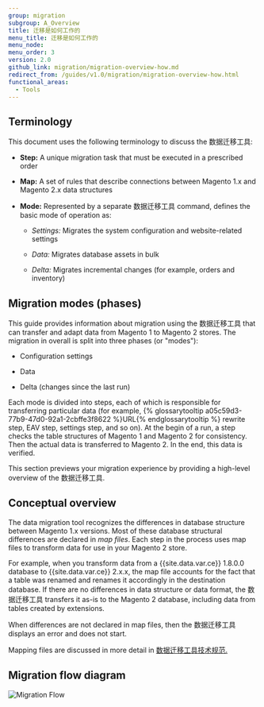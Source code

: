 ```yaml
---
group: migration
subgroup: A_Overview
title: 迁移是如何工作的
menu_title: 迁移是如何工作的
menu_node:
menu_order: 3
version: 2.0
github_link: migration/migration-overview-how.md
redirect_from: /guides/v1.0/migration/migration-overview-how.html
functional_areas:
  - Tools
---
```


## Terminology

This document uses the following terminology to discuss the 数据迁移工具:

* **Step:** A unique migration task that must be executed in a prescribed order

* **Map:** A set of rules that describe connections between Magento 1.x and Magento 2.x data structures

* **Mode:** Represented by a separate 数据迁移工具 command, defines the basic mode of operation as:

  * *Settings:* Migrates the system configuration and website-related settings

  * *Data:* Migrates database assets in bulk

  * *Delta:* Migrates incremental changes (for example, orders and inventory)

## Migration modes (phases)

This guide provides information about migration using the 数据迁移工具 that can transfer and adapt data from Magento 1 to Magento 2 stores. The migration in overall is split into three phases (or "modes"):

*	Configuration settings

*	Data

*	Delta (changes since the last run)

Each mode is divided into steps, each of which is responsible for transferring particular data (for example, {% glossarytooltip a05c59d3-77b9-47d0-92a1-2cbffe3f8622 %}URL{% endglossarytooltip %} rewrite step, EAV step, settings step, and so on). At the begin of a run, a step checks the table structures of Magento 1 and Magento 2 for consistency. Then the actual data is transferred to Magento 2. In the end, this data is verified.

This section previews your migration experience by providing a high-level overview of the 数据迁移工具.

## Conceptual overview

The data migration tool recognizes the differences in database structure between Magento 1.x versions. Most of these database structural differences are declared in *map files*. Each step in the process uses map files to transform data for use in your Magento 2 store.

For example, when you transform data from a {{site.data.var.ce}} 1.8.0.0 database to {{site.data.var.ce}} 2.x.x, the map file accounts for the fact that a table was renamed and renames it accordingly in the destination database. If there are no differences in data structure or data format, the 数据迁移工具 transfers it as-is to the Magento 2 database, including data from tables created by extensions.

When differences are not declared in map files, then the 数据迁移工具 displays an error and does not start.

Mapping files are discussed in more detail in <a href="{{ page.baseurl }}/migration/migration-tool-internal-spec.html"> 数据迁移工具技术规范.</a>

## Migration flow diagram

<p><img src="{{ site.baseurl }}/common/images/migration_flow.png" alt="Migration Flow"></p>
